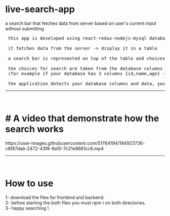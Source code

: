 # live-search-app
a search bar that fetches data from server based on user's current input without submitting

<pre>
 this app is developed using react-redux-nodejs-mysql database
 
 it fetches data from the server -> display it in a table
 
 a search bar is represented on top of the table and choices radio button beneath it
 
 the choices for search are taken from the database columns 
 (for example if your database has 3 columns {id,name,age} -> these will be the search choices)
 
 the application detects your database columns and data, you need only to do the database connection
</pre>
<hr>
<br>
<h1>
# A video that demonstrate how the search works
</h1>
https://user-images.githubusercontent.com/51764194/184923736-c8f87dab-2472-43f8-8a10-7c21e8661cc6.mp4


<hr>
<br>

 <h1>How to use</h1>

 1- download the files for frontend and backend.<br>
 2- before starting the both files you must npm i on both directories.<br>
 3- happy searching !.



